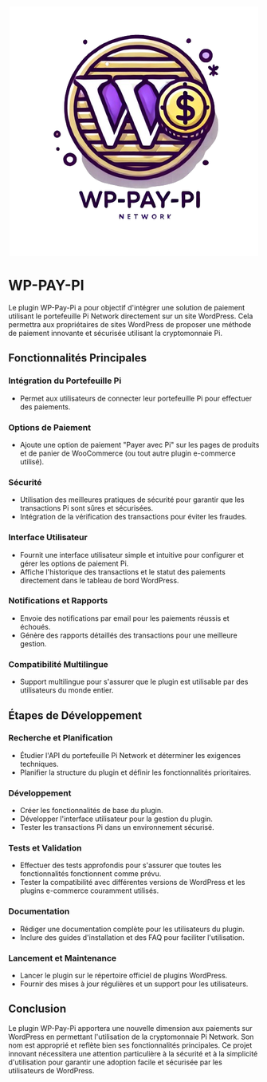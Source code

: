 
<div align="center">
  <img src="/wp-pay-pi.png" alt="Logo de WP-Pay-Pi" />
</div>

# WP-PAY-PI
Le plugin WP-Pay-Pi a pour objectif d'intégrer une solution de paiement utilisant le portefeuille Pi Network directement sur un site WordPress. Cela permettra aux propriétaires de sites WordPress de proposer une méthode de paiement innovante et sécurisée utilisant la cryptomonnaie Pi.

## Fonctionnalités Principales

### Intégration du Portefeuille Pi
- Permet aux utilisateurs de connecter leur portefeuille Pi pour effectuer des paiements.

### Options de Paiement
- Ajoute une option de paiement "Payer avec Pi" sur les pages de produits et de panier de WooCommerce (ou tout autre plugin e-commerce utilisé).

### Sécurité
- Utilisation des meilleures pratiques de sécurité pour garantir que les transactions Pi sont sûres et sécurisées.
- Intégration de la vérification des transactions pour éviter les fraudes.

### Interface Utilisateur
- Fournit une interface utilisateur simple et intuitive pour configurer et gérer les options de paiement Pi.
- Affiche l'historique des transactions et le statut des paiements directement dans le tableau de bord WordPress.

### Notifications et Rapports
- Envoie des notifications par email pour les paiements réussis et échoués.
- Génère des rapports détaillés des transactions pour une meilleure gestion.

### Compatibilité Multilingue
- Support multilingue pour s'assurer que le plugin est utilisable par des utilisateurs du monde entier.

## Étapes de Développement

### Recherche et Planification
- Étudier l'API du portefeuille Pi Network et déterminer les exigences techniques.
- Planifier la structure du plugin et définir les fonctionnalités prioritaires.

### Développement
- Créer les fonctionnalités de base du plugin.
- Développer l'interface utilisateur pour la gestion du plugin.
- Tester les transactions Pi dans un environnement sécurisé.

### Tests et Validation
- Effectuer des tests approfondis pour s'assurer que toutes les fonctionnalités fonctionnent comme prévu.
- Tester la compatibilité avec différentes versions de WordPress et les plugins e-commerce couramment utilisés.

### Documentation
- Rédiger une documentation complète pour les utilisateurs du plugin.
- Inclure des guides d'installation et des FAQ pour faciliter l'utilisation.

### Lancement et Maintenance
- Lancer le plugin sur le répertoire officiel de plugins WordPress.
- Fournir des mises à jour régulières et un support pour les utilisateurs.

## Conclusion

Le plugin WP-Pay-Pi apportera une nouvelle dimension aux paiements sur WordPress en permettant l'utilisation de la cryptomonnaie Pi Network. Son nom est approprié et reflète bien ses fonctionnalités principales. Ce projet innovant nécessitera une attention particulière à la sécurité et à la simplicité d'utilisation pour garantir une adoption facile et sécurisée par les utilisateurs de WordPress.
